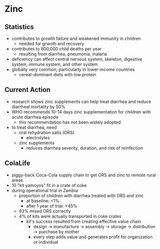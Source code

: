 # Zinc
## Statistics
- contributes to growth failure and weakened immunity in children
	- needed for grwoth and recovery
- contributes to 800,000 child deaths per year
	- resulting from diarrhea, pneumonia, malaria
- deficiency can affect central nervous system, skeleton, digestive system, immune system, and other system
- globally very common, particularly in lower-income countries
	- cereal-dominant diets with low protein
## Current Action
- research shows zinc supplements can help treat diarrhea and reduce diarrheal mortality by 50%
- WHO recommends 10-14 days zinc supplementation for children with acute diarrhea episode
	- this recommendation has not been widely adopted
- to treat diarrhea, need
	- oral rehydration salts (ORS)
		- electrolytes
	- zinc supplements
		- reduces diarrhea severity, duration, and risk of reinfection
## ColaLife
- piggy-back Coca-Cola supply chain to get ORS and zinc to remote rural areas
- 10 "kit yamoyos" fit in a crate of coke
- during operational trial in Zambia
	- proportion of children with diarrhea treated with ORS and zinc 
		- at baseline: <1%
		- after 1 year of trial: <45%
	- 93% mixed ORS correctly
	- 4% of kits were actually transported in coke crates
		- kit's success resulted from creating effective value chain
			- design -> manufacture -> assembly -> storage -> distribution -> purchase by mother
			- every step adds value and generates profit for organization or individual